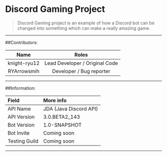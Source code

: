 # Discord Gaming Project
> Discord Gaming project is an example of how a Discord bot can be changed into something which can make a really amazing game.

---

##Contributors:

Name | Roles
:---: | :---:
knight-ryu12 | Lead Developer / Original Code
RYArrowsmih | Developer / Bug reporter

---

##Information:

Field | More info
:--- | :---
API Name | JDA (Java Discord API)
API Version | 3.0.BETA2_143
Bot Version | 1.0-SNAPSHOT
Bot Invite | Coming soon
Testing Guild | Coming soon

---
